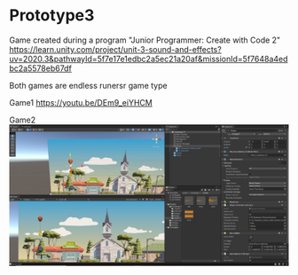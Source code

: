 # Prototype3

Game created during a program "Junior Programmer: Create with Code 2" https://learn.unity.com/project/unit-3-sound-and-effects?uv=2020.3&pathwayId=5f7e17e1edbc2a5ec21a20af&missionId=5f7648a4edbc2a5578eb67df 

Both games are endless runersr game type

Game1
https://youtu.be/DEm9_eiYHCM

Game2
![](https://github.com/jeti20/Prototype3/blob/main/Pictures/png1.PNG)
